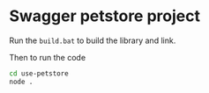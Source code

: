 # Swagger petstore project

Run the `build.bat` to build the library and link.

Then to run the code

```sh
cd use-petstore
node .
```
